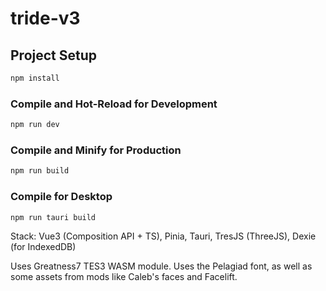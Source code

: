 # tride-v3

## Project Setup

```sh
npm install
```

### Compile and Hot-Reload for Development

```sh
npm run dev
```

### Compile and Minify for Production

```sh
npm run build
```

### Compile for Desktop

```sh
npm run tauri build
```

Stack: Vue3 (Composition API + TS), Pinia, Tauri, TresJS (ThreeJS), Dexie (for IndexedDB)

Uses Greatness7 TES3 WASM module.
Uses the Pelagiad font, as well as some assets from mods like Caleb's faces and Facelift.
